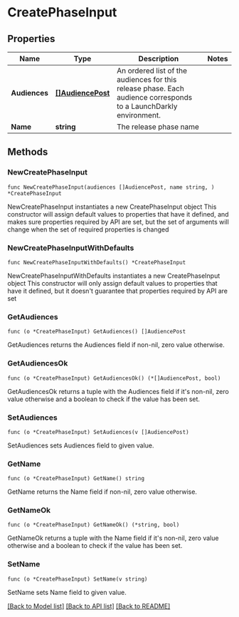 # CreatePhaseInput

## Properties

Name | Type | Description | Notes
------------ | ------------- | ------------- | -------------
**Audiences** | [**[]AudiencePost**](AudiencePost.md) | An ordered list of the audiences for this release phase. Each audience corresponds to a LaunchDarkly environment. | 
**Name** | **string** | The release phase name | 

## Methods

### NewCreatePhaseInput

`func NewCreatePhaseInput(audiences []AudiencePost, name string, ) *CreatePhaseInput`

NewCreatePhaseInput instantiates a new CreatePhaseInput object
This constructor will assign default values to properties that have it defined,
and makes sure properties required by API are set, but the set of arguments
will change when the set of required properties is changed

### NewCreatePhaseInputWithDefaults

`func NewCreatePhaseInputWithDefaults() *CreatePhaseInput`

NewCreatePhaseInputWithDefaults instantiates a new CreatePhaseInput object
This constructor will only assign default values to properties that have it defined,
but it doesn't guarantee that properties required by API are set

### GetAudiences

`func (o *CreatePhaseInput) GetAudiences() []AudiencePost`

GetAudiences returns the Audiences field if non-nil, zero value otherwise.

### GetAudiencesOk

`func (o *CreatePhaseInput) GetAudiencesOk() (*[]AudiencePost, bool)`

GetAudiencesOk returns a tuple with the Audiences field if it's non-nil, zero value otherwise
and a boolean to check if the value has been set.

### SetAudiences

`func (o *CreatePhaseInput) SetAudiences(v []AudiencePost)`

SetAudiences sets Audiences field to given value.


### GetName

`func (o *CreatePhaseInput) GetName() string`

GetName returns the Name field if non-nil, zero value otherwise.

### GetNameOk

`func (o *CreatePhaseInput) GetNameOk() (*string, bool)`

GetNameOk returns a tuple with the Name field if it's non-nil, zero value otherwise
and a boolean to check if the value has been set.

### SetName

`func (o *CreatePhaseInput) SetName(v string)`

SetName sets Name field to given value.



[[Back to Model list]](../README.md#documentation-for-models) [[Back to API list]](../README.md#documentation-for-api-endpoints) [[Back to README]](../README.md)


